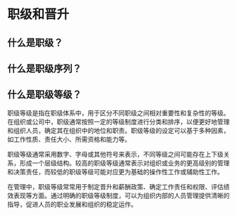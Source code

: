 # 职级和晋升

## 什么是职级？

## 什么是职级序列？

## 什么是职级等级？

职级等级是指在职级体系中，用于区分不同职级之间相对重要性和复杂性的等级。在组织或公司中，职级通常按照一定的等级制度进行分类和排序，以便更好地管理和组织人员，确定其在组织中的地位和职责。职级等级的设定可以基于多种因素，如工作性质、责任大小、所需资格和能力等。

职级等级通常采用数字、字母或其他符号来表示，不同等级之间可能存在上下级关系，形成一个层级结构。较高的职级等级通常表示对组织或业务的更高级别的管理和决策责任，而较低的职级等级可能对应更为基础的操作性工作或辅助性工作。

在管理中，职级等级常常用于制定晋升和薪酬政策、确定工作责任和权限、评估绩效表现等方面。通过明确的职级等级制度，可以为组织内部的人员管理提供清晰的指导，促进人员的职业发展和组织的稳定运作。

